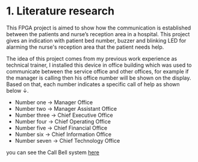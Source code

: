 # 1. Literature research

This FPGA project is aimed to show how the communication is established between 
the patients and nurse’s reception area in a hospital. This project gives an
indication with patient bed number, buzzer and blinking LED for alarming the 
nurse's reception area that the patient needs help. 

The idea of this project comes from my previous work experience as technical trainer,
I installed this device in office building which was used to communicate between the 
service office and other offices, for example if the manager is calling then his office
number will be shown on the display. Based on that, each number indicates a specific call
of help as shown below ↓.


- Number one   &rarr; Manager Office   
- Number two   &rarr; Manager Assistant Office
- Number three &rarr; Chief Executive Office
- Number four  &rarr; Chief Operating Office 
- Number five  &rarr; Chief Financial Office 
- Number six   &rarr; Chief Information Office 
- Number seven &rarr; Chief Technology Office

you can see the Call Bell system [here ](https://mygit.th-deg.de/aa01209/intercom-call-nurse-system/-/blob/main/Images/Call%20bell%20system.png)
